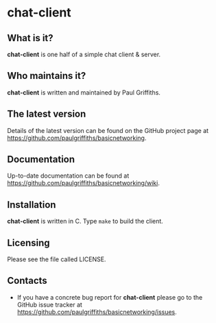 chat-client
===========

What is it?
-----------

**chat-client** is one half of a simple chat client & server.

Who maintains it?
-----------------
**chat-client** is written and maintained by Paul Griffiths.

The latest version
------------------
Details of the latest version can be found on the GitHub project page at
<https://github.com/paulgriffiths/basicnetworking>.

Documentation
-------------
Up-to-date documentation can be found at
<https://github.com/paulgriffiths/basicnetworking/wiki>.

Installation
------------
**chat-client** is written in C. Type `make` to build the client.

Licensing
---------
Please see the file called LICENSE.

Contacts
--------
* If you have a concrete bug report for **chat-client** please go to the GitHub
issue tracker at <https://github.com/paulgriffiths/basicnetworking/issues>.
